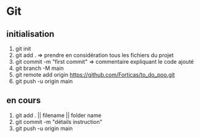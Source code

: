 
# Git

## initialisation

1. git init
2. git add .   => prendre en considération tous les fichiers du projet
3. git commit -m "first commit" => commentaire expliquant le code ajouté
4. git branch -M main
5. git remote add origin https://github.com/Forticas/to_do_poo.git
6. git push -u origin main

## en cours
1. git add . || filename || folder name
2.  git commit -m "détails instruction" 
3. git push -u origin main